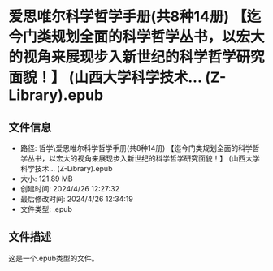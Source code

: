 ﻿# 爱思唯尔科学哲学手册(共8种14册) 【迄今门类规划全面的科学哲学丛书，以宏大的视角来展现步入新世纪的科学哲学研究面貌！】 (山西大学科学技术... (Z-Library).epub

## 文件信息
- 路径: 哲学\爱思唯尔科学哲学手册(共8种14册) 【迄今门类规划全面的科学哲学丛书，以宏大的视角来展现步入新世纪的科学哲学研究面貌！】 (山西大学科学技术... (Z-Library).epub
- 大小: 121.89 MB
- 创建时间: 2024/4/26 12:27:32
- 最后修改时间: 2024/4/26 12:34:19
- 文件类型: .epub

## 文件描述
这是一个.epub类型的文件。

